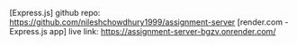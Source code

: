 [Express.js] github repo: https://github.com/nileshchowdhury1999/assignment-server
[render.com - Express.js app] live link: https://assignment-server-bgzv.onrender.com/